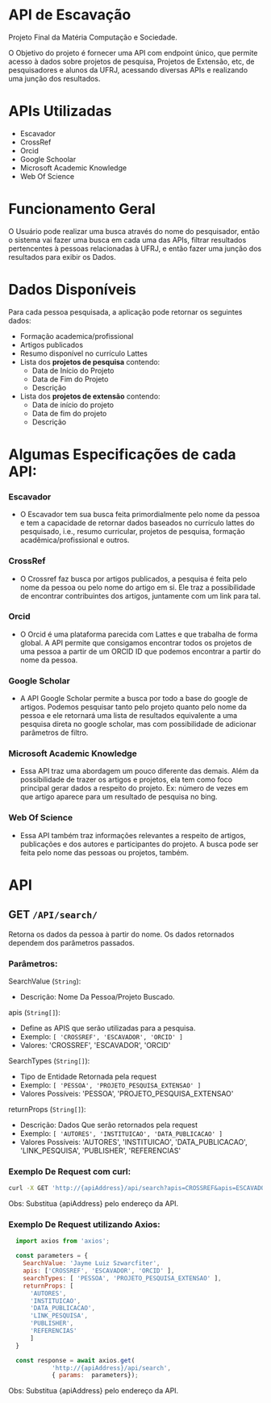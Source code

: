 # API de Escavação 

Projeto Final da Matéria Computação e Sociedade.

O Objetivo do projeto é fornecer uma API com endpoint único, que permite acesso à dados sobre projetos de pesquisa, Projetos de Extensão, etc, de pesquisadores e alunos da UFRJ, acessando diversas APIs e realizando uma junção dos resultados.

# APIs Utilizadas

- Escavador
- CrossRef
- Orcid
- Google Schoolar
- Microsoft Academic Knowledge
- Web Of Science

# Funcionamento Geral

O Usuário pode realizar uma busca através do nome do pesquisador, então o sistema vai fazer uma busca em cada uma das APIs, filtrar resultados pertencentes à pessoas relacionadas à UFRJ, e então fazer uma junção dos resultados para exibir os Dados.


# Dados Disponíveis

Para cada pessoa pesquisada, a aplicação pode retornar os seguintes dados:

- Formação academica/profissional
- Artigos publicados
- Resumo disponível no currículo Lattes
- Lista dos **projetos de pesquisa** contendo:
  - Data de Início do Projeto 
  - Data de Fim do Projeto
  - Descrição
- Lista dos **projetos de extensão** contendo:
  - Data de início do projeto 
  - Data de fim do projeto
  - Descrição

# Algumas Especificações de cada API:
### Escavador
  - O Escavador tem sua busca feita primordialmente pelo nome da pessoa e tem a capacidade de retornar dados baseados no currículo lattes do pesquisado, i.e., resumo curricular, projetos de pesquisa, formação acadêmica/profissional e outros.
### CrossRef
  - O Crossref faz busca por artigos publicados, a pesquisa é feita pelo nome da pessoa ou pelo nome do artigo em si. Ele traz a possibilidade de encontrar contribuintes dos artigos, juntamente com um link para tal.
### Orcid
  - O Orcid é uma plataforma parecida com Lattes e que trabalha de forma global. A API permite que consigamos encontrar todos os projetos de uma pessoa a partir de um ORCID ID que podemos encontrar a partir do nome da pessoa. 
### Google Scholar
  - A API Google Scholar permite a busca por todo a base do google de artigos. Podemos pesquisar tanto pelo projeto quanto pelo nome da pessoa e ele retornará uma lista de resultados equivalente a uma pesquisa direta no google scholar, mas com possibilidade de adicionar parâmetros de filtro.
### Microsoft Academic Knowledge
  - Essa API traz uma abordagem um pouco diferente das demais. Além da possibilidade de trazer os artigos e projetos, ela tem como foco principal gerar dados a respeito do projeto. Ex: número de vezes em que artigo aparece para um resultado de pesquisa no bing.
### Web Of Science
  - Essa API também traz informações relevantes a respeito de artigos, publicações e dos autores e participantes do projeto. A busca pode ser feita pelo nome das pessoas ou projetos, também.


# API

## **GET**    ```/API/search/```
Retorna os dados da pessoa à partir do nome. Os dados retornados dependem dos parâmetros passados.

### Parâmetros:
SearchValue (```String```): 
- Descrição: Nome Da Pessoa/Projeto Buscado.

apis (```String[]```): 
- Define as APIS que serão utilizadas para a pesquisa.
- Exemplo: ```[ 'CROSSREF', 'ESCAVADOR', 'ORCID' ]```
- Valores: 'CROSSREF', 'ESCAVADOR', 'ORCID'

SearchTypes (```String[]```):
- Tipo de Entidade Retornada pela request 
- Exemplo: ```[ 'PESSOA', 'PROJETO_PESQUISA_EXTENSAO' ]```
- Valores Possíveis:  'PESSOA', 'PROJETO_PESQUISA_EXTENSAO' 

returnProps (```String[]```):
- Descrição: Dados Que serão retornados pela request
- Exemplo: ```[ 'AUTORES', 'INSTITUICAO', 'DATA_PUBLICACAO' ]```
- Valores Possíveis: 'AUTORES', 'INSTITUICAO', 'DATA_PUBLICACAO', 'LINK_PESQUISA', 'PUBLISHER', 'REFERENCIAS'


### Exemplo De Request com curl:

```bash
curl -X GET 'http://{apiAddress}/api/search?apis=CROSSREF&apis=ESCAVADOR&searchValue=Maria Luiza Machado Campos&searchTypes=PESSOA&returnProps=AUTORES&returnProps=REFERENCIAS'
```

Obs: Substitua {apiAddress} pelo endereço da API.

### Exemplo De Request utilizando Axios:

```javascript
  import axios from 'axios';

  const parameters = {
    SearchValue: 'Jayme Luiz Szwarcfiter',
    apis: ['CROSSREF', 'ESCAVADOR', 'ORCID' ],
    searchTypes: [ 'PESSOA', 'PROJETO_PESQUISA_EXTENSAO' ],
    returnProps: [
      'AUTORES', 
      'INSTITUICAO', 
      'DATA_PUBLICACAO', 
      'LINK_PESQUISA', 
      'PUBLISHER', 
      'REFERENCIAS'
      ]
  }

  const response = await axios.get(
            'http://{apiAddress}/api/search',
            { params:  parameters});
```

Obs: Substitua {apiAddress} pelo endereço da API.



